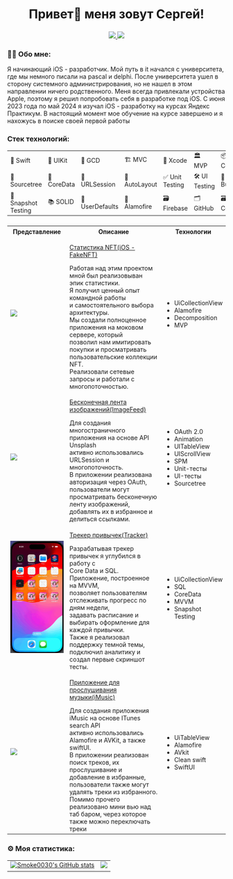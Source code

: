 ###

<h1 align="center">Привет👋 меня зовут Сергей!</h1>

###

<div align="center">
  <a href="https://vk.com/rae_eari" target="_blank">
    <img src="https://img.shields.io/badge/%D0%92%D0%9A%D0%BE%D0%BD%D1%82%D0%B0%D0%BA%D1%82%D0%B5-0077FF">
  </a>
   <a href="https://t.me/R_R_E_B" target="_blank">
<img src="https://img.shields.io/badge/TELEGRAM-0088cc">
   </a>
</div>

###

<h3 align="left">👩‍💻 Обо мне:</h3>
  
<p>Я начинающий iOS - разработчик. Мой путь в it начался с университета, где мы немного писали на pascal и delphi. После университета ушел в сторону системного администрирования, но не нашел в этом направлении ничего родственного. Меня всегда привлекали устройства Apple, поэтому я решил попробовать себя в разработке под iOS. С июня 2023 года по май 2024 я изучал iOS - разработку на курсах Яндекс Практикум. В настоящий момент мое обучение на курсе завершено и я нахожусь в поиске своей первой работы</p>

###

<h3>Стек технологий:</h3>

<table>
  <tr>
    <td>🚀 Swift</td>
    <td>📱 UIKit</td>
    <td>🔄 GCD</td>
    <td>🏗️ MVC</td>
    <td>🧰 Xcode</td>
    <td>🏛️ MVP</td>
    <td>📦 CocoaPods</td>
  </tr>
  <tr>
    <td>🧰 Sourcetree</td>
    <td>📂 CoreData</td>
    <td>🔄 URLSession</td>
    <td>🔲 AutoLayout</td>
    <td>✅ Unit Testing</td>
    <td>🛠️ UI Testing</td>
    <td>🧰 Interface Builder</td>
  </tr>
  <tr>
    <td>📸 Snapshot Testing</td>
    <td>📚 SOLID</td>
    <td>💾 UserDefaults</td>
    <td>🔄 Alamofire</td>
    <td>🗃️ Firebase</td>
    <td>🗂️ GitHub</td>
    <td>🗃️ CoreData</td>
  </tr>
</table>

###

<table>
  <tr>
  <th>Представление</th>
  <th>Описание</th>
  <th>Технологии</th>
    </tr>

<tr>
  <td>
    <img src="https://github.com/smoke0030/smoke0030/blob/main/Assets/FakeNFT.gif">
  </td>
  <td> 
  <p><a href="https://github.com/smoke0030/iOS-FakeNFT">Статистика NFT(iOS - FakeNFT)</a></p>
Работая над этим проектом мной был реализовыван эпик статистики. <br>
Я получил ценный опыт командной работы  <br>
и самостоятельного выбора архитектуры.  <br>
Мы создали полноценное приложения на моковом сервере, который <br>
позволил нам имитировать покупки и просматривать <br>
пользовательские коллекции NFT.  <br>
Реализовали сетевые запросы и работали с многопоточностью.  <br>
  </td>
  <td>
    <ul>
      <li>UiCollectionView</li>
      <li>Alamofire</li>
      <li>Decomposition</li>
      <li>MVP</li>
    </ul>
  </td>
</tr>

<tr>
   <td>
    <img src="https://github.com/smoke0030/smoke0030/blob/main/Assets/ImageFeed.gif">
  </td>
  <td>
    <p><a href="https://github.com/smoke0030/ImageFeed">Бесконечная лента изображений(ImageFeed)</a></p>
   Для создания многостраничного приложения на основе API Unsplash  <br>
активно использовались URLSession и многопоточность. <br>
В приложении реализована авторизация через OAuth, <br>
пользователи могут просматривать бесконечную ленту изображений, <br>
добавлять их в избранное и делиться ссылками. <br>
  </td>

  <td>
    <ul>
      <li>OAuth 2.0</li>
      <li>Animation</li>
      <li>UITableView</li>
      <li>UIScrollView</li>
      <li>SPM</li>
      <li>Unit-тесты</li>
      <li>UI-тесты</li>
      <li>Sourcetree</li>
    </ul>
  </td>
</tr>
   <td>
      <img src="https://github.com/smoke0030/smoke0030/blob/main/Assets/Tracker.gif">
   </td>
   <td>
      <p><a href="https://github.com/smoke0030/Tracker">Трекер привычек(Tracker)</a></p>
      Разрабатывая трекер  привычек я углубился в работу с <br>
   Core Data и SQL. Приложение, построенное на MVVM, <br>
позволяет пользователям отслеживать прогресс по дням недели, <br>
задавать расписание и выбирать оформление для каждой привычки. <br>
Также я реализовал поддержку темной темы, <br>
подключил аналитику и создал первые скриншот тесты.
   </td>
   <td>
     <ul>
      <li>UiCollectionView</li>
      <li>SQL</li>
      <li>CoreData</li>
      <li>MVVM</li>
      <li>Snapshot Testing</li>
    </ul>
   </td>
<tr>
  
</tr>

<tr>
  <td>
    <img src="https://github.com/smoke0030/smoke0030/blob/main/Assets/iMusic.gif">
  </td>
  <td>
    <p><a href="https://github.com/smoke0030/iMusic">Приложение для прослушивания музыки(iMusic)</a></p>
     Для создания приложения iMusic на основе ITunes search API  <br>
активно использовались Alamofire и AVKit, а также swiftUI. <br>
В приложении реализован поиск треков, их прослушивание и добавление в избранные, <br>
пользователи также могут удалять треки из избранного. <br>
    Помимо прочего реализовано мини вью над таб баром, через которое также можно переключать треки <br>
  </td>
  <td>
    <ul>
      <li>UiTableView</li>
      <li>Alamofire</li>
      <li>AVkit</li>
      <li>Clean swift</li>
      <li>SwiftUI</li>
    </ul>
  </td>
</tr>
</table>

###

<h3>⚙️ Моя статистика:</h3>

<table>
  <tr>
    <td valign="top">
      <a href="http://www.github.com/smoke0030">
        <img src="https://github-readme-stats.vercel.app/api?username=smoke0030&show_icons=true&hide=stars,contribs&rank_icon=github" alt="Smoke0030's GitHub stats" />
      </a>
    </td>
    <td valign="top">
      <a href="http://www.github.com/smoke0030">
        <img src="https://github-readme-streak-stats.herokuapp.com/?user=smoke0030&stroke=000000&background=ffffff&ring=3382ed&fire=3382ed&currStreakNum=000000&currStreakLabel=3382ed&sideNums=000000&sideLabels=000000&dates=000000&hide_border=true" />
      </a>
    </td>
  </tr>
</table>
